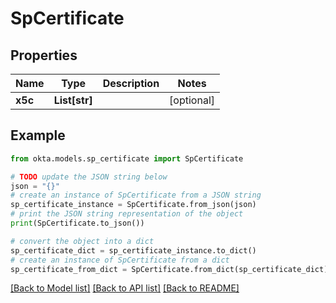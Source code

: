 # SpCertificate


## Properties

Name | Type | Description | Notes
------------ | ------------- | ------------- | -------------
**x5c** | **List[str]** |  | [optional] 

## Example

```python
from okta.models.sp_certificate import SpCertificate

# TODO update the JSON string below
json = "{}"
# create an instance of SpCertificate from a JSON string
sp_certificate_instance = SpCertificate.from_json(json)
# print the JSON string representation of the object
print(SpCertificate.to_json())

# convert the object into a dict
sp_certificate_dict = sp_certificate_instance.to_dict()
# create an instance of SpCertificate from a dict
sp_certificate_from_dict = SpCertificate.from_dict(sp_certificate_dict)
```
[[Back to Model list]](../README.md#documentation-for-models) [[Back to API list]](../README.md#documentation-for-api-endpoints) [[Back to README]](../README.md)


